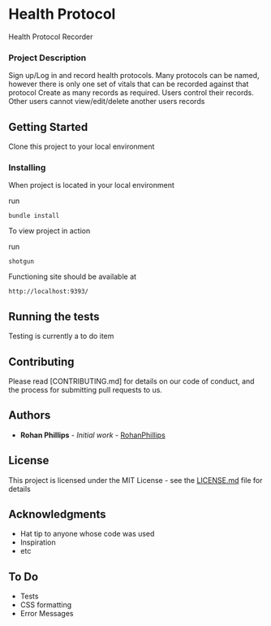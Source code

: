 # Health Protocol

Health Protocol Recorder

### Project Description

Sign up/Log in and record health protocols.  Many protocols can be named, however there is only one set of vitals that can be recorded against that protocol
Create as many records as required.  Users control their records.  Other users cannot view/edit/delete another users records

## Getting Started

Clone this project to your local environment

### Installing

When project is located in your local environment

run
```
bundle install
```

To view project in action

run
```
shotgun
```

Functioning site should be available at
```
http://localhost:9393/
```


## Running the tests

Testing is currently a to do item

## Contributing

Please read [CONTRIBUTING.md] for details on our code of conduct, and the process for submitting pull requests to us.


## Authors

* **Rohan Phillips** - *Initial work* - [RohanPhillips](https://github.com/rohanphillips)

## License

This project is licensed under the MIT License - see the [LICENSE.md](LICENSE.md) file for details

## Acknowledgments

* Hat tip to anyone whose code was used
* Inspiration
* etc

## To Do
* Tests
* CSS formatting
* Error Messages

